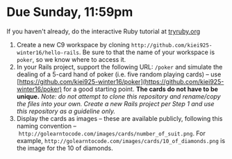 # Due Sunday, 11:59pm

If you haven't already, do the interactive Ruby tutorial at [tryruby.org](http://tryruby.org)

1. Create a new C9 workspace by cloning ```http://github.com/kiei925-winter16/hello-rails```. Be sure to that the name of your workspace is `poker`, so we know where to access it.
2. In your Rails project, support the following URL: ```/poker``` and simulate the dealing of a 5-card hand of poker (i.e. five random playing cards) – use [https://github.com/kiei925-winter16/poker](https://github.com/kiei925-winter16/poker) for a good starting point. **The cards do not have to be unique.** *Note: do not attempt to clone this repository and rename/copy the files into your own. Create a new Rails project per Step 1 and use this repository as a guideline only.*
3. Display the cards as images – these are available publicly, following this naming convention – ```http://golearntocode.com/images/cards/number_of_suit.png```. For example, ```http://golearntocode.com/images/cards/10_of_diamonds.png``` is the image for the 10 of diamonds.
